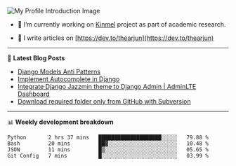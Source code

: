 ![My Profile Introduction Image](https://i.ibb.co/tLFZ15Q/gh.png)

- 🔭 I’m currently working on [Kinmel](https://github.com/thearjun/kinmel) project as part of academic research.

- 📝 I write articles on [https://dev.to/thearjun](https://dev.to/thearjun)

-------

📕 **Latest Blog Posts**
<!-- BLOG-POST-LIST:START -->
- [Django Models Anti Patterns](https://dev.to/thearjun/django-models-anti-patterns-1ma1)
- [Implement Autocomplete in Django](https://dev.to/thearjun/implement-autocomplete-in-django-3h20)
- [Integrate Django Jazzmin theme to Django Admin | AdminLTE Dashboard](https://dev.to/thearjun/integrate-django-jazzmin-theme-to-django-admin-adminlte-dashboard-5aao)
- [Download required folder only from GitHub with Subversion](https://dev.to/thearjun/download-required-folder-only-from-github-with-subversion-2gpc)
<!-- BLOG-POST-LIST:END -->

-------

📊 **Weekly development breakdown**
<!--START_SECTION:waka-->
```text
Python       2 hrs 37 mins   ████████████████████░░░░░   79.88 % 
Bash         20 mins         ██▓░░░░░░░░░░░░░░░░░░░░░░   10.48 % 
JSON         11 mins         █▒░░░░░░░░░░░░░░░░░░░░░░░   05.65 % 
Git Config   7 mins          █░░░░░░░░░░░░░░░░░░░░░░░░   03.99 % 
```
<!--END_SECTION:waka-->
<img src='https://profile-counter.glitch.me/thearjun/count.svg' width='0px'>
